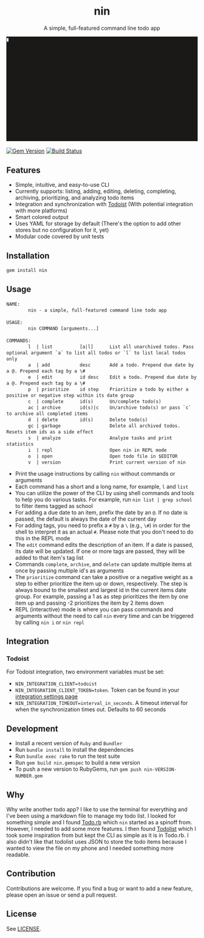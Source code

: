 <div align="center">
  <h1>
    nin
  </h1>

  A simple, full-featured command line todo app

  ![nin demo GIF](/demo.gif)
</div>

[![Gem Version](https://badge.fury.io/rb/nin.svg)](https://badge.fury.io/rb/nin)
[![Build Status](https://travis-ci.com/aonemd/nin.svg?branch=master)](https://travis-ci.com/aonemd/nin)

## Features

- Simple, intuitive, and easy-to-use CLI
- Currently supports: listing, adding, editing, deleting, completing,
  archiving, prioritizing, and analyzing todo items
- Integration and synchronization with [Todoist](https://todoist.com/) (With potential integration with more platforms)
- Smart colored output
- Uses YAML for storage by default (There's the option to add other stores but no configuration for it, yet)
- Modular code covered by unit tests

## Installation

```bash
gem install nin
```

## Usage

```console
NAME:
        nin - a simple, full-featured command line todo app

USAGE:
        nin COMMAND [arguments...]

COMMANDS:
        l  | list          [a|l]      List all unarchived todos. Pass optional argument `a` to list all todos or `l` to list local todos only
        a  | add           desc       Add a todo. Prepend due date by a @. Prepend each tag by a \#
        e  | edit          id desc    Edit a todo. Prepend due date by a @. Prepend each tag by a \#
        p  | prioritize    id step    Prioritize a todo by either a positive or negative step within its date group
        c  | complete      id(s)      Un/complete todo(s)
        ac | archive       id(s)|c    Un/archive todo(s) or pass `c` to archive all completed items
        d  | delete        id(s)      Delete todo(s)
        gc | garbage                  Delete all archived todos. Resets item ids as a side effect
        s  | analyze                  Analyze tasks and print statistics
        i  | repl                     Open nin in REPL mode
        o  | open                     Open todo file in $EDITOR
        v  | version                  Print current version of nin
```

- Print the usage instructions by calling `nin` without commands or arguments
- Each command has a short and a long name, for example, `l` and `list`
- You can utilize the power of the CLI by using shell commands and tools to
  help you do various tasks. For example, run `nin list | grep school` to
  filter items tagged as school
- For adding a due date to an item, prefix the date by an `@`. If no date is
  passed, the default is always the date of the current day
- For adding tags, you need to prefix a `#` by a `\` (e.g., `\#`) in order for
  the shell to interpret it as an actual `#`. Please note that you don't need
  to do this in the REPL mode
- The `edit` command edits the description of an item. If a date is passed, its
  date will be updated. If one or more tags are passed, they will be added to
  that item's tag list
- Commands `complete`, `archive`, and `delete` can update multiple items at
  once by passing multiple id's as arguments
- The `prioritize` command can take a positive or a negative weight as a step
  to either prioritize the item up or down, respectively. The step is always
  bound to the smallest and largest id in the current items date group.  For
  example, passing a 1 as as step prioritizes the item by one item up and
  passing -2 prioritizes the item by 2 items down
- REPL (interactive) mode is where you can pass commands and arguments without
  the need to call `nin` every time and can be triggered by calling `nin i` or
  `nin repl`

## Integration

### Todoist

For Todoist integration, two environment variables must be set:
  - `NIN_INTEGRATION_CLIENT=todoist`
  - `NIN_INTEGRATION_CLIENT_TOKEN=token`. Token can be found in your [integration settings page](https://todoist.com/prefs/integrations)
  - `NIN_INTEGRATION_TIMEOUT=interval_in_seconds`. A timeout interval for when the synchronization times out. Defaults to 60 seconds

## Development

- Install a recent version of `Ruby` and `Bundler`
- Run `bundle install` to install the dependencies
- Run `bundle exec rake` to run the test suite
- Run `gem build nin.gemspec` to build a new version
- To push a new version to RubyGems, run `gem push nin-VERSION-NUMBER.gem`

## Why

Why write another todo app? I like to use the terminal for everything and I've
been using a markdown file to manage my todo list. I looked for something
simple and I found [Todo.rb](https://gist.github.com/mattsears/1259080) which
`nin` started as a spinoff from. However, I needed to add some more features. I
then found [Todolist](http://todolist.site/) which I took some inspiration from
but kept the CLI as simple as it is in Todo.rb. I also didn't like that
todolist uses JSON to store the todo items because I wanted to view the file on
my phone and I needed something more readable.

## Contribution

Contributions are welcome. If you find a bug or want to add a new feature,
please open an issue or send a pull request.

## License

See [LICENSE](https://github.com/aonemd/nin/blob/master/LICENSE).
